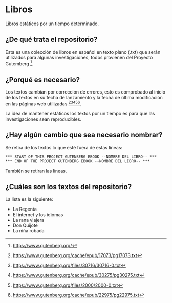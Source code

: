 # Libros
Libros estáticos por un tiempo determinado.

## ¿De qué trata el repositorio?
Esta es una colección de libros en español en texto plano (.txt) que serán utilizados para algunas investigaciones, todos provienen del Proyecto Gutemberg [^fn1]. 

## ¿Porqué es necesario?
Los textos cambian por corrección de errores, esto es comprobado al inicio de los textos en su fecha de lanzamiento y la fecha de última modificación en las páginas web utilizadas [^fn2][^fn3][^fn4][^fn5][^fn6].

La idea de mantener estáticos los textos por un tiempo es para que las investigaciones sean reproducibles.

## ¿Hay algún cambio que sea necesario nombrar?
Se retira de los textos lo que esté fuera de estas líneas:

```
*** START OF THIS PROJECT GUTENBERG EBOOK --NOMBRE DEL LIBRO-- ***
*** END OF THE PROJECT GUTENBERG EBOOK --NOMBRE DEL LIBRO-- ***
```

También se retiran las líneas.

## ¿Cuáles son los textos del repositorio?
La lista es la siguiente:

* La Regenta
* El internet y los idiomas
* La rana viajera
* Don Quijote
* La niña robada

[^fn1]: https://www.gutenberg.org/
[^fn2]: https://www.gutenberg.org/cache/epub/17073/pg17073.txt
[^fn3]: https://www.gutenberg.org/files/30716/30716-0.txt
[^fn4]: https://www.gutenberg.org/cache/epub/30275/pg30275.txt
[^fn5]: https://www.gutenberg.org/files/2000/2000-0.txt
[^fn6]: https://www.gutenberg.org/cache/epub/22975/pg22975.txt
